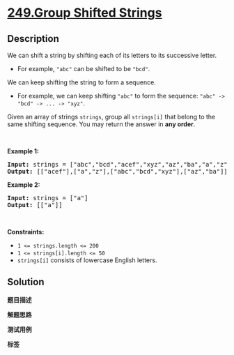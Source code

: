 # [249.Group Shifted Strings](https://leetcode.com/problems/group-shifted-strings/description/)

## Description

<p>We can shift a string by shifting each of its letters to its successive letter.</p>

<ul>
  <li>For example, <code>&quot;abc&quot;</code> can be shifted to be <code>&quot;bcd&quot;</code>.</li>
</ul>

<p>We can keep shifting the string to form a sequence.</p>

<ul>
  <li>For example, we can keep shifting <code>&quot;abc&quot;</code> to form the sequence: <code>&quot;abc&quot; -&gt; &quot;bcd&quot; -&gt; ... -&gt; &quot;xyz&quot;</code>.</li>
</ul>

<p>Given an array of strings <code>strings</code>, group all <code>strings[i]</code> that belong to the same shifting sequence. You may return the answer in <strong>any order</strong>.</p>

<p>&nbsp;</p>
<p><strong class="example">Example 1:</strong></p>
<pre><strong>Input:</strong> strings = ["abc","bcd","acef","xyz","az","ba","a","z"]
<strong>Output:</strong> [["acef"],["a","z"],["abc","bcd","xyz"],["az","ba"]]
</pre><p><strong class="example">Example 2:</strong></p>
<pre><strong>Input:</strong> strings = ["a"]
<strong>Output:</strong> [["a"]]
</pre>
<p>&nbsp;</p>
<p><strong>Constraints:</strong></p>

<ul>
  <li><code>1 &lt;= strings.length &lt;= 200</code></li>
  <li><code>1 &lt;= strings[i].length &lt;= 50</code></li>
  <li><code>strings[i]</code> consists of lowercase English letters.</li>
</ul>

## Solution

**题目描述**

**解题思路**

**测试用例**

**标签**
